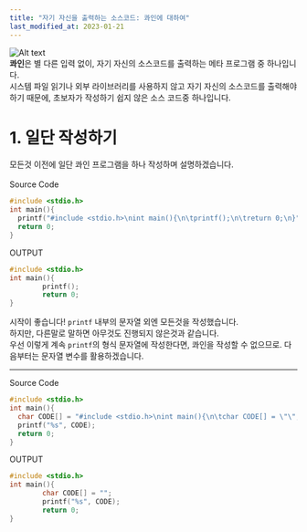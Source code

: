 ```yaml
---
title: "자기 자신을 출력하는 소스코드: 콰인에 대하여"
last_modified_at: 2023-01-21
---
```

![Alt text](Drawing_Hand.jpg "그리는 손")    
**콰인**은 별 다른 입력 없이, 자기 자신의 소스코드를 출력하는 메타 프로그램 중 하나입니다.    
시스템 파일 읽기나 외부 라이브러리를 사용하지 않고 자기 자신의 소스코드를 출력해야하기 때문에, 초보자가 작성하기 쉽지 않은 소스 코드중 하나입니다.    
# 1. 일단 작성하기    
모든것 이전에 일단 콰인 프로그램을 하나 작성하며 설명하겠습니다.<br><br>
Source Code
````c
#include <stdio.h>
int main(){
  printf("#include <stdio.h>\nint main(){\n\tprintf();\n\treturn 0;\n}");
  return 0;
}
````
OUTPUT
````c
#include <stdio.h>
int main(){
        printf();
        return 0;
}
````
시작이 좋습니다! `printf` 내부의 문자열 외엔 모든것을 작성했습니다.    
하지만, 다른말로 말하면 아무것도 진행되지 않은것과 같습니다.    
우선 이렇게 계속 `printf`의 형식 문자열에 작성한다면, 콰인을 작성할 수 없으므로. 다음부터는 문자열 변수를 활용하겠습니다.
* * *
Source Code
````c
#include <stdio.h>
int main(){
  char CODE[] = "#include <stdio.h>\nint main(){\n\tchar CODE[] = \"\";\n\tprintf(\"%s\", CODE);\n\treturn 0;\n}";
  printf("%s", CODE);
  return 0;
}
````
OUTPUT
````c
#include <stdio.h>
int main(){
        char CODE[] = "";
        printf("%s", CODE);
        return 0;
}
````
